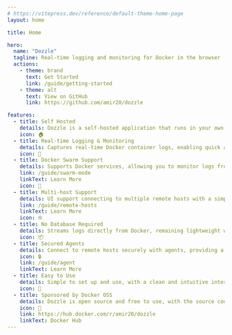 ```yaml
---
# https://vitepress.dev/reference/default-theme-home-page
layout: home

title: Home

hero:
  name: "Dozzle"
  tagline: Real-time logging and monitoring for Docker in the browser
  actions:
    - theme: brand
      text: Get Started
      link: /guide/getting-started
    - theme: alt
      text: View on GitHub
      link: https://github.com/amir20/dozzle

features:
  - title: Self Hosted
    details: Dozzle is a self-hosted application that runs in your own infrastructure, ensuring your logs remain private and secure.
    icon: 🏠
  - title: Real-time Logging & Monitoring
    details: Captures real-time Docker container logs, enabling quick and efficient issue diagnosis.
    icon: 🚀
  - title: Docker Swarm Support
    details: Supports Docker services, allowing you to monitor logs from multiple nodes in a single interface.
    link: /guide/swarm-mode
    linkText: Learn More
    icon: 🐳
  - title: Multi-host Support
    details: UI support connecting to multiple remote hosts with a simple drop down to choose between different hosts.
    link: /guide/remote-hosts
    linkText: Learn More
    icon: 🌐
  - title: No Database Required
    details: Streams logs directly from Docker, remaining lightweight without extra overhead or complexity.
    icon: 📦
  - title: Secured Agents
    details: Connect to remote hosts securely with agents, providing a more secure way to connect to remote hosts.
    icon: 🔒
    link: /guide/agent
    linkText: Learn More
  - title: Easy to Use
    details: Simple to set up and use, with a clean and intuitive interface that requires no additional configuration.
    icon: 🎨
  - title: Sponsored by Docker OSS
    details: Dozzle is open source and free to use, with the source code available on GitHub.
    icon: 📜
    link: https://hub.docker.com/r/amir20/dozzle
    linkText: Docker Hub
---
```


